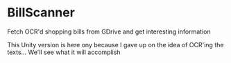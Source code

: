 # BillScanner
Fetch OCR'd shopping bills from GDrive and get interesting information

This Unity version is here ony because I gave up on the idea of OCR'ing the texts...
We'll see what it will accomplish
